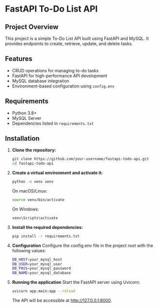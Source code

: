 # FastAPI To-Do List API

## Project Overview
This project is a simple To-Do List API built using FastAPI and MySQL. It provides endpoints to create, retrieve, update, and delete tasks.
## Features
- CRUD operations for managing to-do tasks
- FastAPI for high-performance API development
- MySQL database integration
- Environment-based configuration using `config.env`

## Requirements
- Python 3.8+
- MySQL Server
- Dependencies listed in `requirements.txt`

## Installation

1. **Clone the repository:**
   ```bash
   git clone https://github.com/your-username/fastapi-todo-api.git
   cd fastapi-todo-api
   ```
2. **Create a virtual environment and activate it:**
    ```bash
    python -m venv venv
    ```
    On macOS/Linux:
    ```bash
    source venv/bin/activate
    ```
    On Windows:
    ```bash
    venv\Scripts\activate
    ```
3. **Install the required dependencies:**
    ```bash
    pip install -r requirements.txt
    ```

4. **Configuration**
    Configure the config.env file in the project root with the following values:
    ```bash
    DB_HOST=your_mysql_host
    DB_USER=your_mysql_user
    DB_PASS=your_mysql_password
    DB_NAME=your_mysql_database
    ```

5. **Running the application**
    Start the FastAPI server using Uvicorn:
    ```bash
    uvicorn app.main:app --reload
    ```
    The API will be accessible at http://127.0.0.1:8000.

